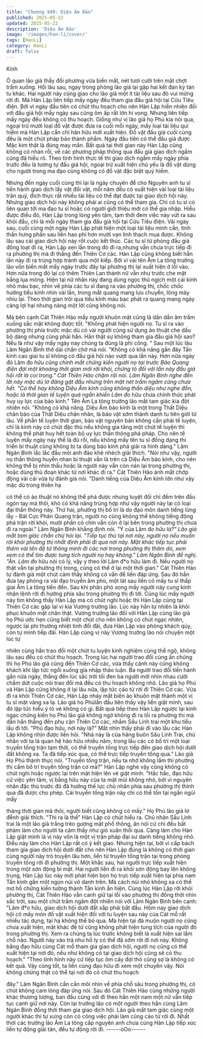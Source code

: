 ```yaml
---
title: "Chương 949: Diệu Âm Bảo"
published: 2025-05-22
updated: 2025-05-22
description: 'Diệu Âm Bảo'
image: '/images/han-li/cover/'
tags: [HanLi]
category: HanLi
draft: false
---
```


Kính

Ô quan lão giả thấy đối phương vừa biến mất, nét tươi cười trên
mặt chợt trầm xuống.
Hồi lâu sau, ngay trong phòng lão giả lại gặp hai kết đan kỳ tán tu
khác. Hai người này cũng giao cho lão giả một ít tài liệu sau đó
vui mừng rời đi.
Mà Hàn Lập liên tiếp mấy ngày đều tham gia đấu giá hội tại Cửu
Tiêu điện.
Bởi vì ngày đầu tiên có chút thu hoạch cho nên Hàn Lập hiển
nhiên đối với đấu giá hội mấy ngày sau cũng ôm ấp rất lớn hi
vọng.
Nhưng liên tiếp mấy ngày đều không có thu hoạch.
Giống như vị lão giả họ Phú kia nói qua, ngoại trừ mười loại đồ
vật được đưa ra cuối mỗi ngày, mấy loại tài liệu quí hiếm mà Hàn
Lập cần chỉ hãn hữu mới xuất hiện. Đồ vật đấu giá cuối cùng đều
là một chút pháp bảo thành phẩm.
Ngày đầu tiên có thể đấu giá được Mặc kim thật là đúng may
mắn.
Bất quá tại thời gian này Hàn Lập cũng không có nhàn rỗi, về các
phương pháp thông qua đấu giá giao dịch ngầm cũng đã hiểu rõ.
Theo tình hình thực tế thì giao dịch ngầm mấy ngày phía trước
đều là tương tự đấu giá hội, ngoại trừ xuất hiện chủ yếu là đồ vật
dùng cho người trong ma đạo cũng không có đồ vật đặc biệt quý
hiếm.

Nhưng đến ngày cuối cùng thì lại là ngày chuyên để cho Nguyên
anh tu sĩ tiến hành giao dịch lấy vật đổi vật, mỗi năm đều có xuất
hiện vài loại tài liệu trân quý, đích thực rất nhiều tài liệu có thể đạt
được tại giao dịch hội này.
Nhưng giao dịch hội này không phải ai cũng có thể tham gia. Chỉ
có tu sĩ có liên quan tới ma đạo tu sĩ hoặc có người giới thiệu mới
có thể gia nhập.
Hiểu được điều đó, Hàn Lập trong lòng yên tâm, tạm thời đem
việc này vứt ra sau khỏi đầu, chỉ là mỗi ngày tham gia đấu giá hội
tại Cửu Tiêu điện.
Vài ngày sau, cuối cùng một ngày Hàn Lập phát hiện một loại tài
liệu mình cần, tinh thần hưng phấn sau liền hao phí hơn mười
vạn linh thạch mua được.
Không lâu sau cái giao dịch hội này rốt cuộc kết thúc.
Các tu sĩ từ phòng đấu giá đồng loạt đi ra, Hàn Lập xen lẫn trong
đó đi ra,nhưng vẫn chưa trực tiếp đi ra phường thị mà đi thẳng
đến Thiên Cơ các.
Hàn Lập cũng không biết hắn lần này đi ra trùng hợp tránh qua
một kiếp.
Bởi vì vài tên Âm La tông trưởng lão vốn biến mất mấy ngày
trước đây tại phường thị lại xuất hiện ở lối vào. Hơn nữa trong đó
lại có thêm Thiên Lan thánh nữ vẫn như trước che mặt bằng lụa
mỏng.
Hiện tại nữ nhân này đang dùng ngọc thủ ngịch một cái kính nhỏ
màu bạc, nhìn về phía các tu sĩ đang ra vào phường thị, chốc
chốc hướng tiểu kính nhìn vài lần, trong mắt quang mang lưu
chuyển, lông mày nhíu lại.
Theo thời gian trôi qua tiểu kính màu bạc phát ra quang mang
ngày càng lợi hại nhưng nàng một lời cũng không nói.

Mà bên cạnh Cát Thiên Hào mấy người khuôn mặt cũng là dần
dần âm trầm xuống sắc mặt không được tốt.
"Không phát hiện người nọ. Tu sĩ ra vào phường thị phía trước
mặc dù có vài người cũng sử dụng ảo thuật che dấu bộ dáng
nhưng cũng phải hắn. Hắn thật sự không tham gia đấu giá hội
sao? Nếu là như vậy mấy ngày nay chúng ta đúng là phí công. "
Sau một lúc lâu Lâm Ngân Bình thở dài chần chờ mà nói.
"Không có khả năng gần đây Tấn kinh cao giai tu sĩ không có đấu
giá hội nào vượt qua lần này. Hơn nữa ngày đó Lâm đ*o hữu cũng
chính mắt chứng kiến người nọ tại trước Bảo Quang điện đợi một
khoảng thời gian mới rời khỏi, chứng tỏ đối với lần này đấu giá hội
rất là coi trọng." Cát Thiên Hào chậm rãi nói.
Lâm Ngân Bình nghe đến lời này mặc dù lơ đãng gật đầu nhưng
trên mặt nét trầm ngâm cũng chưa hết.
"Có thể hay không Diệu Âm kính cũng không thần diệu như nghe
đồn, hoặc là thời gian tế luyện quá ngắn khiến Lâm đ*o hữu chưa
chính thức phát huy uy lực của bảo kính." Tên Âm La tông trưởng
lão mắt tam giác kia đột nhiên nói.
"Không có khả năng. Diệu Âm bảo kính là một trong Thất Diệu
chân bảo của Thất Diệu chân nhân, là bảo vật sớm thành danh tu
tiên giới từ lâu. Về phần tế luyện thời gian, bảo vật nguyên bản
không cần phải tế luyện, chỉ là kính này có chút đặc thù nếu
không gia tăng một chút tế luyện thì không thể phát huy hết toàn
bộ uy lực thần thông phá pháp. Cho nên tế luyện mấy ngày nay
thế là đủ rồi, nếu không mấy tên tu sĩ đồng dạng thi triển bí thuật
cũng không bị ta dùng bảo kính phá giải ra hình dáng." Lâm Ngân
Bình lắc lắc đầu môi anh đào khẽ nhéch giải thích.
"Nói như vậy, người nọ thần thông huyễn nhan bí thuật vẫn là trên
cả Diệu Âm bảo kính, cho nên không thể bị nhìn thấu hoặc là
người này vẫn còn nán lại trong phường thị, hoặc dùng thủ đoạn
khác từ nơi khác đi ra." Cát Thiên Hào ánh mắt chớp động vài cái
vừa tự đánh giá nói.
"Danh tiếng của Diệu Âm kính lớn như vậy mặc dù trong thiên hạ

có thể có ảo thuật nó không thể phá được nhưng tuyệt đối chỉ
đếm trên đầu ngón tay mà thôi,
khó có khả năng trùng hợp như vậy người này lại có loại đại thần
thông này. Thứ hai, phường thị bố trí là do đạo môn danh tiếng
lừng lẫy - Bát Cực Phân Quang trận, người nọ cũng không thể
không tiếng động phá trận rời khỏi, mười phần có chín vẫn còn ở
lại bên trong phường thị chưa đi ra ngoài." Lâm Ngân Bình khẳng
định nói.
"Ý của Lâm đ*o hữu là?" Lão giả mắt tam giác chần chừ hỏi lại.
"Tiếp tục thủ tại nơi này, người nọ nếu muốn rời khỏi phường thị
nhất định phải đi qua nơi này. Mặt khác tiếp tục phái thêm vài tên
đệ tử thông minh đi các nơi trong phường thị thăm dò, xem xem
có thể tìm được tung tích người nọ hay không." Lâm Ngân Bình
đề nghị.
"Ân. Lâm đ*o hữu nói có lý, vậy y theo lời Lâm đ*o hữu làm đi.
Nếu người nọ thật vẫn tại phường thị trong, cũng có thể ở lại một
thời gian." Cát Thiên Hào tự đánh giá một chút cảm thấy không có
vấn đề liền đáp ứng.
Sau đó hắn đưa tay phóng ra vài đạo truyền âm phù, một lát sau
liền có mấy tu sĩ thấp giai Âm La tông tiến đến. Sau khi phân phó
xong mấy người này cung kính nhận lệnh rời đi hướng phía sâu
trong phường thị đi tới.
Cùng lúc mấy người này tìm không thấy Hàn Lập mà có chút nghi
hoặc thì Hàn Lập cũng tại Thiên Cơ các gặp lại vị kia Vương
trưởng lão. Lúc này hắn tự nhiên là khôi phục khuôn mặt chân
thật.
Vương trưởng lão đối với Hàn Lập cùng lão giả họ Phú ước hẹn
cũng biết một chút cho nên không có chút ngạc nhiên, ngược lại
phi thường nhiệt tình đối đãi, đưa Hàn Lập vào phòng khách qúy,
còn tự mình tiếp đãi.
Hàn Lập cùng vị này Vương trưởng lão nói chuyện một lúc tự

nhiên cùng hắn trao đổi một chút tu luyện kinh nghiệm cùng thể
ngộ, không lâu sau đều có chút thu hoạch.
Trong lúc hai người trao đổi cùng ấn chứng thì họ Phú lão giả
cũng đến Thiên Cơ các, vừa thấy cảnh này cũng không khách khí
lập tức ngồi xuống gia nhập thảo luận.
Ba người trao đổi tiến hành gần nửa ngày, thẳng đến lúc sắc trời
tối đen ba người mới nhìn nhau cười chấm dứt cuộc nói trao đổi
mà đều có thu hoạch không nhỏ.
Lão giả họ Phú và Hàn Lập cũng không ở lại lâu nữa, lập tức cáo
từ rời đi Thiên Cơ các.
Vừa đi ra khỏi Thiên Cơ các, Hàn Lập nháy mắt biến ảo khuôn
mặt thành một vị tu sĩ mặt vàng xa lạ. Lão giả họ Phúlần đầu tiên
thấy vậy liền giật mình, sau đó lập tức hiểu ý tỏ vẻ không có gì.
Bất quá tiếp theo Hàn Lập ngược lại kinh ngạc chứng kiến họ Phú
lão giả không ngờ không đi ra lối ra phường thị mà dẫn hắn thẳng
đến phụ cận Thiên Cơ các, nhắm Sấu Linh trai một khu tiểu lầu đi
tới.
"Phú đạo hữu, nơi này là?" Mắt nhìn thấy phải đi vào lầu các Hàn
Lập không nhịn được liền hỏi.
"Nhà này là của hãng buôn Sấu Linh Trai, chủ nhân với ta là quan
hệ hảo hữu nhiều năm, trong lầu các có bố trí một loại truyền tống
trận tạm thời, có thể truyền tống trực tiếp đến giao dịch hội dưới
đất không xa. Ta đã tiếp xúc qua, có thể trực tiếp truyền tống
qua." Lão giả Họ Phú thành thực nói.
"Truyền tống trận, nếu ta nhớ không lầm thì phường thị cấm bố trí
truyền tống trận cơ mà?" Hàn Lập nghe vậy cũng không có chút
nghi hoặc ngược lại trên mặt hiện lên vẻ giật mình.
"Hắc hắc, đạo hữu cứ việc yên tâm, vị bằng hữu này của ta mặt
mũi không nhỏ, bởi vì nguyên nhân đặc thù trước đó đã hướng
thế lực chủ nhân phía sau phường thị thỉnh qua đã được cho
phép. Cái truyền tống trận này chỉ có thể tồn tại ngắn ngủi mấy

tháng thời gian mà thôi, người biết cũng không có mấy." Họ Phú
lão giả lơ đễnh giải thích.
"Thì ra là thế" Hàn Lập có chút hiểu ra.
Chủ nhân Sấu Linh trai là một lão giả trắng trẻo gương mặt phổ
thông, ăn nói cử chỉ đều bất phàm làm cho người ta cảm thấy
như gió xuân thổi qua. Càng làm cho Hàn Lập giật mình là vị này
vốn là một vị trận pháp đại sư danh tiếng không nhỏ. Điều này
làm cho Hàn Lập rất có ý kết giao.
Nhưng hiện tại, bởi vì cấp bách tham gia giao dịch hội dưới đất
cho nên Hàn Lập đúng là không có thời gian cùng người này trò
truyện lâu hơn, liền từ truyền tống trận tại trong phòng truyền tống
rời đi phường thị.
Một khắc sau, hai người trực tiếp xuất hiện trong một sơn động bí
mật. Hai người liền đi ra khỏi sơn động bay lên không trung, Hàn
Lập lúc này mới phát hiện bọn họ trực tiếp xuất hiện tại phía nam
Tấn kinh gần một ngọn núi vô danh trên. Mà cách núi nhỏ không
xa có thể mơ hồ chứng kiến tường thành Tấn kinh ẩn hiện.
Cùng lúc Hàn Lập rời khỏi phường thị, Cát Thiên Hào vẫn canh
giữ tại lối vào phường thị đồng thời nhìn sắc trời, sau một chút
trầm ngâm đột nhiên nói với Lâm Ngân Bình bên cạnh:
"Lâm đ*o hữu, giao dịch hội dưới đất sắp phải bắt đầu. Hôm nay
giao dịch hội có mấy món đồ vật xuất hiện đối với tu luyện sau
này của Cát mỗ rất nhiều tác dụng, tại hạ không thể bỏ qua. Mà
hiện tại đã muộn người nọ cũng chưa xuất hiện, mặt khác đệ tử
cũng không phát hiện tung tích của người đó trong phường thị.
Xem ra chúng ta lúc trước không biết là xuất hiện sai lầm chỗ nào.
Người này xảo trá như hồ ly có thể đã sớm rời đi nơi này. Không
bằng đạo hữu cùng Cát mỗ tham gia giao dịch hội, người nọ cũng
có thể xuất hiện tại nơi đó, nếu như không có tại giao dịch hội
cũng sẽ có thu hoạch."
"Theo tình hình này cứ tiếp tục ôm cây đợi thỏ cũng sợ là không
có kết quả. Vậy cũng tốt, ta liền cùng đạo hữu đi xem một chuyến
vậy. Nói không chừng thật có thể tại nơi đó có chút thu hoạch

đây." Lâm Ngân Bình cắn cắn môi nhìn về phía chỗ sâu trong
phường thị, có chút không cam lòng đáp ứng nói.
Sau đó Cát Thiên Hào cùng những người khác thương lượng,
ban đầu cùng với đi theo hắn một nam một nữ vẫn tiếp tục canh
giữ nơi này. Còn lại trưởng lão có một người theo hắn cùng Lâm
Ngân Bình đồng thời tham gia giao dịch hội. Lão giả mắt tam giác
cùng một người khác thì tự xưng còn có công việc phải làm cũng
cáo từ rời đi.
Nhất thời các trưởng lão Âm La tông cấp nguyên anh chưa cùng
Hàn Lập tiếp xúc liền tự động giải tán, đều tự động rời đi.
------oOo------
